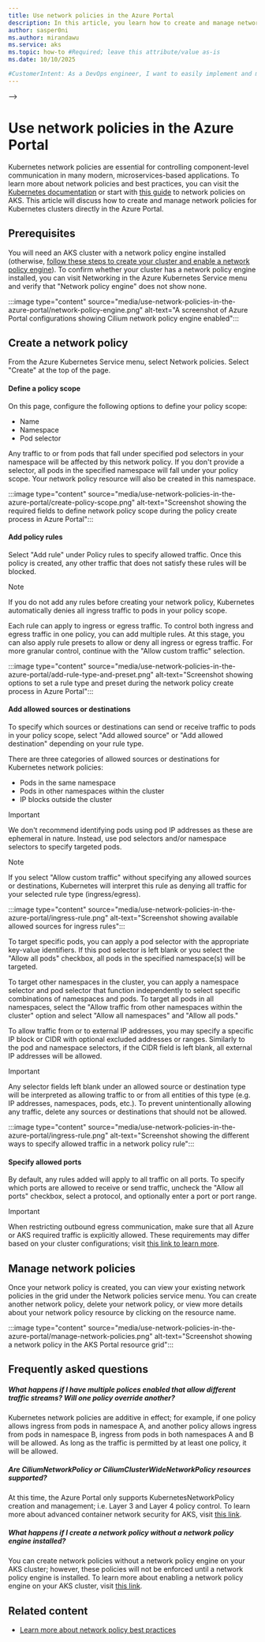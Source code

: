 ```yaml
---
title: Use network policies in the Azure Portal
description: In this article, you learn how to create and manage network policies for Kubernetes clusters directly in the Azure Portal.
author: sasper0ni
ms.author: mirandawu
ms.service: aks
ms.topic: how-to #Required; leave this attribute/value as-is
ms.date: 10/10/2025

#CustomerIntent: As a DevOps engineer, I want to easily implement and manage network policies in Azure Kubernetes Service through the Azure Portal so that I can easily secure pod traffic and understand the impact of existing policies.
---
```


-->

# Use network policies in the Azure Portal


Kubernetes network policies are essential for controlling component-level communication in many modern, microservices-based applications. To learn more about network policies and best practices, you can visit the [Kubernetes documentation](https://kubernetes.io/docs/concepts/services-networking/network-policies/#networkpolicy-resource) or start with [this guide](./network-policy-best-practices.md) to network policies on AKS.
This article will discuss how to create and manage network policies for Kubernetes clusters directly in the Azure Portal.


## Prerequisites

You will need an AKS cluster with a network policy engine installed (otherwise, [follow these steps to create your cluster and enable a network policy engine](./use-network-policies.md)). To confirm whether your cluster has a network policy engine installed, you can visit Networking in the Azure Kubernetes Service menu and verify that "Network policy engine" does not show none. 

:::image type="content" source="media/use-network-policies-in-the-azure-portal/network-policy-engine.png" alt-text="A screenshot of Azure Portal configurations showing Cilium network policy engine enabled":::


<!-- 4. Task H2s ------------------------------------------------------------------------------

Required: Multiple procedures should be organized in H2 level sections. A section contains a major grouping of steps that help users complete a task. Each section is represented as an H2 in the article.

For portal-based procedures, minimize bullets and numbering.

* Each H2 should be a major step in the task.
* Phrase each H2 title as "<verb> * <noun>" to describe what they'll do in the step.
* Don't start with a gerund.
* Don't number the H2s.
* Begin each H2 with a brief explanation for context.
* Provide a ordered list of procedural steps.
* Provide a code block, diagram, or screenshot if appropriate
* An image, code block, or other graphical element comes after numbered step it illustrates.
* If necessary, optional groups of steps can be added into a section.
* If necessary, alternative groups of steps can be added into a section.

-->

## Create a network policy
From the Azure Kubernetes Service menu, select Network policies. Select "Create" at the top of the page. 

#### Define a policy scope

On this page, configure the following options to define your policy scope:
- Name
- Namespace
- Pod selector

Any traffic to or from pods that fall under specified pod selectors in your namespace will be affected by this network policy. If you don't provide a selector, all pods in the specified namespace will fall under your policy scope. Your network policy resource will also be created in this namespace.

:::image type="content" source="media/use-network-policies-in-the-azure-portal/create-policy-scope.png" alt-text="Screenshot showing the required fields to define network policy scope during the policy create process in Azure Portal":::

#### Add policy rules


Select "Add rule" under Policy rules to specify allowed traffic. Once this policy is created, any other traffic that does not satisfy these rules will be blocked.

> [!NOTE]
> If you do not add any rules before creating your network policy, Kubernetes automatically denies all ingress traffic to pods in your policy scope. 

Each rule can apply to ingress or egress traffic. To control both ingress and egress traffic in one policy, you can add multiple rules. At this stage, you can also apply rule presets to allow or deny all ingress or egress traffic. For more granular control, continue with the "Allow custom traffic" selection.

:::image type="content" source="media/use-network-policies-in-the-azure-portal/add-rule-type-and-preset.png" alt-text="Screenshot showing options to set a rule type and preset during the network policy create process in Azure Portal":::

#### Add allowed sources or destinations

To specify which sources or destinations can send or receive traffic to pods in your policy scope, select "Add allowed source" or "Add allowed destination" depending on your rule type.

There are three categories of allowed sources or destinations for Kubernetes network policies:

- Pods in the same namespace
- Pods in other namespaces within the cluster
- IP blocks outside the cluster 

> [!IMPORTANT]
> We don't recommend identifying pods using pod IP addresses as these are ephemeral in nature. Instead, use pod selectors and/or namespace selectors to specify targeted pods.

> [!NOTE]
> If you select "Allow custom traffic" without specifying any allowed sources or destinations, Kubernetes will interpret this rule as denying all traffic for your selected rule type (ingress/egress).

:::image type="content" source="media/use-network-policies-in-the-azure-portal/ingress-rule.png" alt-text="Screenshot showing available allowed sources for ingress rules":::

To target specific pods, you can apply a pod selector with the appropriate key-value identifiers. If this pod selector is left blank or you select the "Allow all pods" checkbox, all pods in the specified namespace(s) will be targeted. 

To target other namespaces in the cluster, you can apply a namespace selector and pod selector that function independently to select specific combinations of namespaces and pods. To target all pods in all namespaces, select the "Allow traffic from other namespaces within the cluster" option and select "Allow all namespaces" and "Allow all pods."

To allow traffic from or to external IP addresses, you may specify a specific IP block or CIDR with optional excluded addresses or ranges. Similarly to the pod and namespace selectors, if the CIDR field is left blank, all external IP addresses will be allowed.

> [!IMPORTANT]
> Any selector fields left blank under an allowed source or destination type will be interpreted as allowing traffic to or from all entities of this type (e.g. IP addresses, namespaces, pods, etc.). To prevent unintentionally allowing any traffic, delete any sources or destinations that should not be allowed.

:::image type="content" source="media/use-network-policies-in-the-azure-portal/ingress-rule.png" alt-text="Screenshot showing the different ways to specify allowed traffic in a network policy rule":::

#### Specify allowed ports

By default, any rules added will apply to all traffic on all ports. To specify which ports are allowed to receive or send traffic, uncheck the "Allow all ports" checkbox, select a protocol, and optionally enter a port or port range. 

> [!IMPORTANT]
> When restricting outbound egress communication, make sure that all Azure or AKS required traffic is explicitly allowed. These requirements may differ based on your cluster configurations; visit [this link to learn more](./outbound-rules-control-egress.md).

## Manage network policies

Once your network policy is created, you can view your existing network policies in the grid under the Network policies service menu. You can create another network policy, delete your network policy, or view more details about your network policy resource by clicking on the resource name.

:::image type="content" source="media/use-network-policies-in-the-azure-portal/manage-network-policies.png" alt-text="Screenshot showing a network policy in the AKS Portal resource grid":::


## Frequently asked questions

##### What happens if I have multiple polices enabled that allow different traffic streams? Will one policy override another?

Kubernetes network policies are additive in effect; for example, if one policy allows ingress from pods in namespace A, and another policy allows ingress from pods in namespace B, ingress from pods in both namespaces A and B will be allowed. As long as the traffic is permitted by at least one policy, it will be allowed.

##### Are CiliumNetworkPolicy or CiliumClusterWideNetworkPolicy resources supported?

At this time, the Azure Portal only supports KubernetesNetworkPolicy creation and management; i.e. Layer 3 and Layer 4 policy control. To learn more about advanced container network security for AKS, visit [this link](https://docs.azure.cn/en-us/aks/container-network-security-concepts).

##### What happens if I create a network policy without a network policy engine installed?

You can create network policies without a network policy engine on your AKS cluster; however, these policies will not be enforced until a network policy engine is installed. To learn more about enabling a network policy engine on your AKS cluster, visit [this link](./use-network-policies.md).

## Related content

- [Learn more about network policy best practices](./network-policy-best-practices.md)

